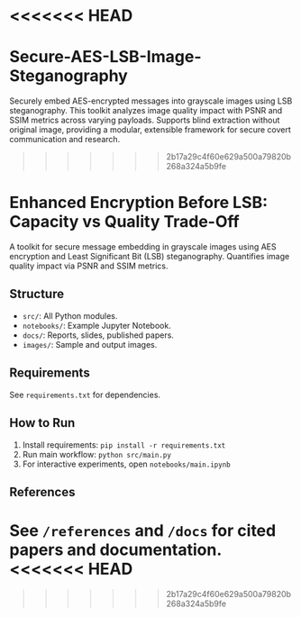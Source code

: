 <<<<<<< HEAD
=======
# Secure-AES-LSB-Image-Steganography
Securely embed AES-encrypted messages into grayscale images using LSB steganography. This toolkit analyzes image quality impact with PSNR and SSIM metrics across varying payloads. Supports blind extraction without original image, providing a modular, extensible framework for secure covert communication and research.

>>>>>>> 2b17a29c4f60e629a500a79820b268a324a5b9fe
# Enhanced Encryption Before LSB: Capacity vs Quality Trade-Off

A toolkit for secure message embedding in grayscale images using AES encryption and Least Significant Bit (LSB) steganography. Quantifies image quality impact via PSNR and SSIM metrics. 

## Structure

- `src/`: All Python modules.
- `notebooks/`: Example Jupyter Notebook.
- `docs/`: Reports, slides, published papers.
- `images/`: Sample and output images.

## Requirements

See `requirements.txt` for dependencies.

## How to Run

1. Install requirements: `pip install -r requirements.txt`
2. Run main workflow: `python src/main.py`
3. For interactive experiments, open `notebooks/main.ipynb`

## References

See `/references` and `/docs` for cited papers and documentation.
<<<<<<< HEAD
=======

>>>>>>> 2b17a29c4f60e629a500a79820b268a324a5b9fe
